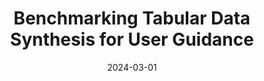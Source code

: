 ---
title: 'Benchmarking Tabular Data Synthesis for User Guidance'
collection: publications
category: conferences
permalink: /publication/2024-03-01-benchmarking-tabular-data-synthesis
excerpt: 'This work presented the idea in a PhD Workshop to benchmark tabular data synthesis tools, to offer insights for user guidance.'
date: 2024-03-01
venue: 'EDBT/ICDT Joint Conference'
slidesurl: #‘http://academicpages.github.io/files/slides2.pdf’
paperurl: 'http://mafedavila.github.io/files/2024-03-01-benchmarking-tabular-data-synthesis.pdf'
citation: 'M. F. Davila, W. Wingerath, and F. Panse. “Benchmarking Tabular Data Synthesis for User Guidance.” In: EDBT/ICDT 2024 Joint Conference, Mar. 1, 2024.'
---